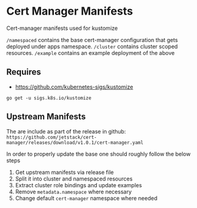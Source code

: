 # Cert Manager Manifests

Cert-manager manifests used for kustomize

`/namespaced` contains the base cert-manager configuration that gets deployed under apps namespace.
`/cluster` contains cluster scoped resources.
`/example` contains an example deployment of the above

## Requires

- https://github.com/kubernetes-sigs/kustomize

```
go get -u sigs.k8s.io/kustomize
```

## Upstream Manifests
The are include as part of the release in github: `https://github.com/jetstack/cert-manager/releases/download/v1.0.1/cert-manager.yaml`

In order to properly update the base one should roughly follow the below steps

1. Get upstream manifests via release file
2. Split it into cluster and namespaced resources
3. Extract cluster role bindings and update examples
4. Remove `metadata.namespace` where necessary
5. Change default `cert-manager` namespace where needed
